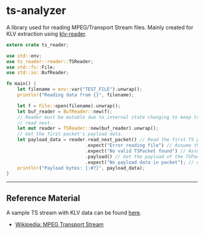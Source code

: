 # ts-analyzer

A library used for reading MPEG/Transport Stream files. Mainly created for KLV extraction using [klv-reader](https://github.com/GrimOutlook/klv-reader).

```rust
extern crate ts_reader;

use std::env;
use ts_reader::reader::TSReader;
use std::fs::File;
use std::io::BufReader;

fn main() {
    let filename = env::var("TEST_FILE").unwrap();
    println!("Reading data from {}", filename);

    let f = File::open(filename).unwrap();
    let buf_reader = BufReader::new(f);
    // Reader must be mutable due to internal state changing to keep track of what packet is to be
    // read next.
    let mut reader = TSReader::new(buf_reader).unwrap();
    // Get the first packet's payload data.
    let payload_data = reader.read_next_packet() // Read the first TS packet from the file.
                             .expect("Error reading file") // Assume there was no error reading the file.
                             .expect("No valid TSPacket found") // Assume that a TSPacket was found in the file.
                             .payload() // Get the payload of the TSPacket.
                             .expect("No payload data in packet"); // Assume that there was payload data in the TSPacket.
    println!("Payload bytes: {:#?}", payload_data);
}
```

---

## Reference Material

A sample TS stream with KLV data can be found [here](https://www.arcgis.com/home/item.html?id=55ec6f32d5e342fcbfba376ca2cc409a).

- [Wikipedia: MPEG Transport Stream](https://en.wikipedia.org/wiki/MPEG_transport_stream)
